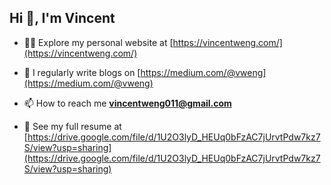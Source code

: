 ## Hi 👋, I'm Vincent

- 👨‍💻 Explore my personal website at [https://vincentweng.com/](https://vincentweng.com/)

- 📝 I regularly write blogs on [https://medium.com/@vweng](https://medium.com/@vweng)

- 📫 How to reach me **vincentweng011@gmail.com**

- 📄 See my full resume at [https://drive.google.com/file/d/1U2O3lyD_HEUq0bFzAC7jUrvtPdw7kz7S/view?usp=sharing](https://drive.google.com/file/d/1U2O3lyD_HEUq0bFzAC7jUrvtPdw7kz7S/view?usp=sharing)

